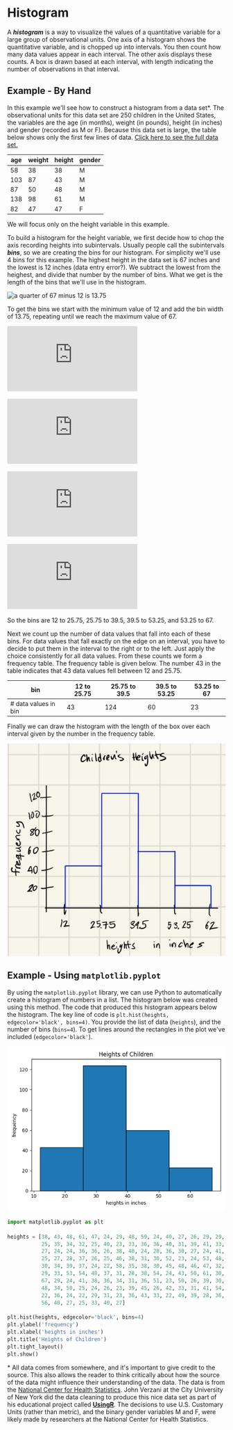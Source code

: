 # Histogram

A ***histogram*** is a way to visualize the values of a quantitative variable for a large group of observational units.  One axis of a histogram shows the quantitative variable, and is chopped up into intervals.  You then count how many data values appear in each interval.  The other axis displays these counts.  A box is drawn based at each interval, with length indicating the number of observations in that interval.  

## Example - By Hand
In this example we'll see how to construct a histogram from a data set*.  The observational units for this data set are 250 children in the United States, the variables are the age (in months), weight (in pounds), height (in inches) and gender (recorded as M or F). Because this data set is large, the table below shows only the first few lines of data.  [Click here to see the full data set.](../data/kid-weights-UsingR.csv)

| age | weight | height | gender |
|-----|--------|--------|--------|
| 58  | 38     | 38     | M      |
| 103 | 87     | 43     | M      |
| 87  | 50     | 48     | M      |
| 138 | 98     | 61     | M      |
| 82  | 47     | 47     | F      |

 We will focus only on the height variable in this example. 

 To build a histogram for the height variable, we first decide how to chop the axis recording heights into subintervals.  Usually people call the subintervals ***bins***, so we are creating the bins for our histogram.  For simplicity we'll use 4 bins for this example.  The highest height in the data set is 67 inches and the lowest is 12 inches (data entry error?).  We subtract the lowest from the heighest, and divide that number by the number of bins.  What we get is the length of the bins that we'll use in the histogram.
 
![a quarter of 67 minus 12 is 13.75](https://latex.codecogs.com/svg.latex?\tfrac{1}{4}(67-12)=13.75)

To get the bins we start with the minimum value of 12 and add the bin width of 13.75, repeating until we reach the maximum value of 67.

![twelve plus 13.75 is 25.75](https://latex.codecogs.com/svg.latex?12+13.75=25.75)

![25.75 plus 13.75 is 39.5](https://latex.codecogs.com/svg.latex?25.75+13.75=39.5)

![39.5 plus 13.75 is 53.25](https://latex.codecogs.com/svg.latex?39.5+13.75=53.25)

![53.25 plus 13.75 is 67](https://latex.codecogs.com/svg.latex?53.25+13.75=67)

So the bins are 12 to 25.75, 25.75 to 39.5, 39.5 to 53.25, and 53.25 to 67.

Next we count up the number of data values that fall into each of these bins. For data values that fall exactly on the edge on an interval, you have to decide to put them in the interval to the right or to the left.  Just apply the choice consistently for all data values. From these counts we form a frequency table.  The frequency table is given below.  The number 43 in the table indicates that 43 data values fell between 12 and 25.75.



| bin | 12 to 25.75      | 25.75 to 39.5  | 39.5 to 53.25      | 53.25 to 67 |
|----------|--------------|----------|--------------|--------------|
| # data values in bin   | 43     | 124    | 60   | 23 |

Finally we can draw the histogram with the length of the box over each interval given by the number in the frequency table.


![Histogram of children's heights by hand](../image/hist_height_byhand.png)



## Example - Using `matplotlib.pyplot`

By using the `matplotlib.pyplot` library, we can use Python to automatically create a histogram of numbers in a list.  The histogram below was created using this method. The code that produced this histogram appears below the histogram. The key line of code is `plt.hist(heights, edgecolor='black', bins=4)`.  You provide the list of data (`heights`), and the number of bins (`bins=4`). To get lines around the rectangles in the plot we've included (`edgecolor='black'`).

<!-- (Comment) Code for graph below is in level_1/code/hist.py -->
![Histogram of children's heights using matplotlib.pyplot](../image/hist_heights.png)

```python
import matplotlib.pyplot as plt

heights = [38, 43, 48, 61, 47, 24, 29, 48, 59, 24, 40, 27, 26, 29, 29, 28, 59, 28, 30, 24, 36, 36, 47, 48, 33, 23, 28,
           25, 35, 34, 32, 25, 40, 23, 33, 36, 36, 40, 31, 39, 41, 33, 58, 53, 31, 23, 33, 34, 36, 21, 48, 38, 36, 12,
           27, 24, 24, 36, 36, 26, 38, 40, 24, 28, 36, 30, 27, 24, 41, 33, 45, 30, 58, 48, 26, 36, 25, 32, 23, 40, 24,
           25, 27, 28, 37, 26, 25, 46, 38, 31, 30, 52, 23, 24, 53, 48, 36, 32, 36, 24, 29, 28, 54, 36, 50, 42, 34, 55,
           30, 34, 39, 37, 24, 22, 58, 35, 38, 30, 45, 48, 46, 47, 32, 35, 24, 49, 48, 40, 28, 32, 28, 22, 40, 38, 32,
           29, 33, 53, 54, 48, 37, 31, 28, 38, 54, 24, 43, 50, 61, 30, 61, 47, 40, 48, 33, 38, 30, 59, 42, 48, 36, 26,
           67, 29, 24, 41, 38, 36, 34, 31, 36, 51, 23, 50, 26, 39, 30, 58, 35, 50, 60, 42, 47, 43, 36, 24, 24, 38, 27,
           48, 34, 50, 25, 24, 26, 23, 39, 45, 26, 42, 33, 31, 41, 54, 51, 34, 59, 23, 23, 56, 58, 36, 24, 58, 52, 34,
           22, 36, 24, 22, 29, 31, 23, 36, 43, 33, 22, 49, 39, 28, 36, 39, 61, 39, 30, 36, 36, 26, 29, 45, 32, 43, 36,
           56, 40, 27, 25, 33, 40, 27]
           
plt.hist(heights, edgecolor='black', bins=4)
plt.ylabel('frequency')
plt.xlabel('heights in inches')
plt.title('Heights of Children')
plt.tight_layout()
plt.show()
```

\* All data comes from somewhere, and it's important to give credit to the source. This also allows the reader to think critically about how the source of the data might influence their understanding of the data. The data is from the [National Center for Health Statistics](https://www.cdc.gov/nchs/nhanes/index.htm?CDC_AA_refVal=https%3A%2F%2Fwww.cdc.gov%2Fnchs%2Fnhanes.htm). John Verzani at the City University of New York did the data cleaning to produce this nice data set as part of his educational project called [**UsingR**](https://www.math.csi.cuny.edu/Statistics/R/simpleR/). The decisions to use U.S. Customary Units (rather than metric), and the binary gender variables M and F, were likely made by researchers at the National Center for Health Statistics. 
